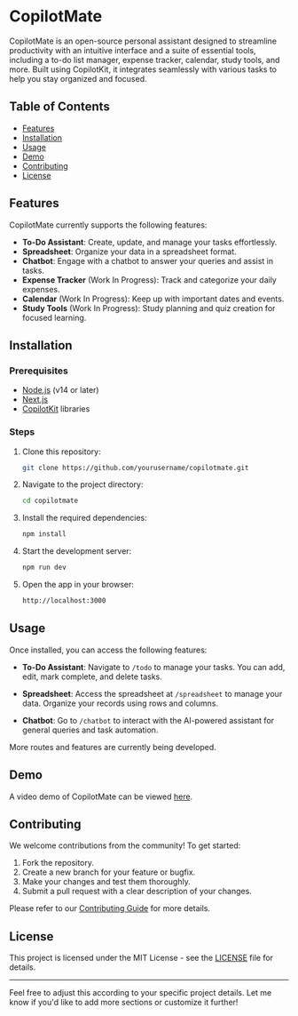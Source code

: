 
# CopilotMate

CopilotMate is an open-source personal assistant designed to streamline productivity with an intuitive interface and a suite of essential tools, including a to-do list manager, expense tracker, calendar, study tools, and more. Built using CopilotKit, it integrates seamlessly with various tasks to help you stay organized and focused.

## Table of Contents

- [Features](#features)
- [Installation](#installation)
- [Usage](#usage)
- [Demo](#demo)
- [Contributing](#contributing)
- [License](#license)

## Features

CopilotMate currently supports the following features:

- **To-Do Assistant**: Create, update, and manage your tasks effortlessly.
- **Spreadsheet**: Organize your data in a spreadsheet format.
- **Chatbot**: Engage with a chatbot to answer your queries and assist in tasks.
- **Expense Tracker** (Work In Progress): Track and categorize your daily expenses.
- **Calendar** (Work In Progress): Keep up with important dates and events.
- **Study Tools** (Work In Progress): Study planning and quiz creation for focused learning.

## Installation

### Prerequisites

- [Node.js](https://nodejs.org/) (v14 or later)
- [Next.js](https://nextjs.org/)
- [CopilotKit](https://copilotkit.dev/) libraries

### Steps

1. Clone this repository:

   ```bash
   git clone https://github.com/yourusername/copilotmate.git
   ```

2. Navigate to the project directory:

   ```bash
   cd copilotmate
   ```

3. Install the required dependencies:

   ```bash
   npm install
   ```

4. Start the development server:

   ```bash
   npm run dev
   ```

5. Open the app in your browser:

   ```bash
   http://localhost:3000
   ```

## Usage

Once installed, you can access the following features:

- **To-Do Assistant**: Navigate to `/todo` to manage your tasks. You can add, edit, mark complete, and delete tasks.
  
- **Spreadsheet**: Access the spreadsheet at `/spreadsheet` to manage your data. Organize your records using rows and columns.

- **Chatbot**: Go to `/chatbot` to interact with the AI-powered assistant for general queries and task automation.

More routes and features are currently being developed.

## Demo

A video demo of CopilotMate can be viewed [here](https://youtube.com/link-to-demo-video).

## Contributing

We welcome contributions from the community! To get started:

1. Fork the repository.
2. Create a new branch for your feature or bugfix.
3. Make your changes and test them thoroughly.
4. Submit a pull request with a clear description of your changes.

Please refer to our [Contributing Guide](CONTRIBUTING.md) for more details.

## License

This project is licensed under the MIT License - see the [LICENSE](LICENSE) file for details.

---

Feel free to adjust this according to your specific project details. Let me know if you'd like to add more sections or customize it further!
